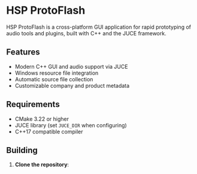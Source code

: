 # HSP ProtoFlash

HSP ProtoFlash is a cross-platform GUI application for rapid prototyping of audio tools and plugins, built with C++ and the JUCE framework.

## Features

- Modern C++ GUI and audio support via JUCE
- Windows resource file integration
- Automatic source file collection
- Customizable company and product metadata

## Requirements

- CMake 3.22 or higher
- JUCE library (set `JUCE_DIR` when configuring)
- C++17 compatible compiler

## Building

1. **Clone the repository**:
